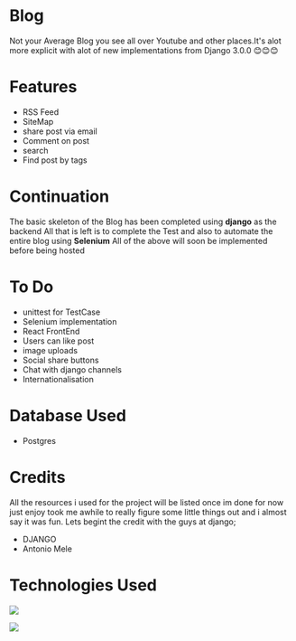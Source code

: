 # Blog
Not your Average Blog you see all over Youtube and other places.It's alot more explicit with
alot of new implementations from Django 3.0.0 😊😊😊

# Features
* RSS Feed
* SiteMap
* share post via email
* Comment on post
* search
* Find post by tags

# Continuation
The basic skeleton of the Blog has been completed using **django** as the backend
All that is left is to complete the Test and also to automate the entire blog
using **Selenium** All of the above will soon be implemented before being hosted

# To Do 
* unittest for TestCase
*  Selenium implementation
* React FrontEnd
* Users can like post
* image uploads
* Social share buttons
* Chat with django channels
* Internationalisation

# Database Used
* Postgres

# Credits
All the resources i used for the project will be listed once im done
for now just enjoy took me awhile to really figure some little things out and 
i almost say it was fun. Lets begint the credit with the guys at django;
* DJANGO
* Antonio Mele 


# Technologies Used

![](https://miro.medium.com/max/800/1*DGnzHHkfYWG53uZE25ZCPw.png)

![](https://www.pngitem.com/pimgs/m/23-237369_html5-and-css3-transparent-background-html-logo-hd.png)



